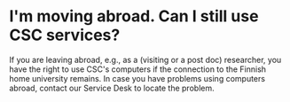 # I'm moving abroad. Can I still use CSC services? 
If you are leaving abroad, e.g., as a (visiting or a post doc) researcher, you have the right to use CSC's computers if the connection to the Finnish home university remains.
In case you have problems using computers abroad, contact our Service Desk to locate the problem.
